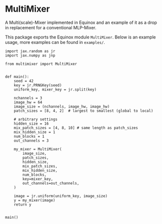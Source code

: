 # MultiMixer
A Multi(scale)-Mixer implemented in Equinox and an example of it as a drop in replacement for a conventional MLP-Mixer.

This package exports the Equinox module `MultiMixer`. Below is an example usage, more examples can be found in `examples/`.
```
import jax.random as jr
import jax.numpy as jnp

from multimixer import MultiMixer


def main():
    seed = 42
    key = jr.PRNGKey(seed)
    uniform_key, mixer_key = jr.split(key)

    nchannels = 3
    image_hw = 64
    image_size = (nchannels, image_hw, image_hw)
    patch_sizes = [8, 4, 2]  # largest to smallest (global to local)

    # arbitrary settings
    hidden_size = 16
    mix_patch_sizes = [4, 8, 10] # same length as patch_sizes 
    mix_hidden_size = 1
    num_blocks = 1
    out_channels = 3

    my_mixer = MultiMixer(
        image_size,
        patch_sizes,
        hidden_size,
        mix_patch_sizes,
        mix_hidden_size,
        num_blocks,
        key=mixer_key,
        out_channels=out_channels,
    )

    image = jr.uniform(uniform_key, image_size)
    y = my_mixer(image)
    return y


main()

```
